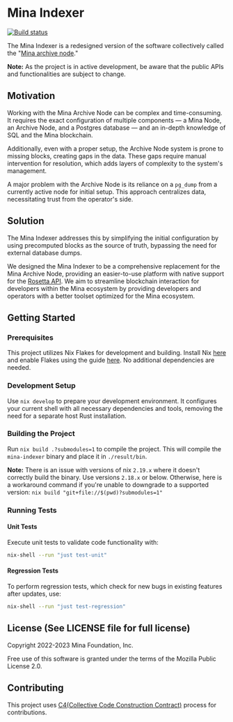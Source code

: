 # Mina Indexer

[![Build
status](https://badge.buildkite.com/c2da30c5a1deb1ff6e0ca09c5ec33f7bd0a5b57ea35df4fc15.svg)](https://buildkite.com/granola/mina-indexer)

The Mina Indexer is a redesigned version of the software collectively
called the "[Mina archive
node](https://github.com/MinaProtocol/mina/tree/develop/src/app/archive)."

**Note:** As the project is in active development, be aware that the
public APIs and functionalities are subject to change.

## Motivation

Working with the Mina Archive Node can be complex and
time-consuming. It requires the exact configuration of multiple
components — a Mina Node, an Archive Node, and a Postgres database —
and an in-depth knowledge of SQL and the Mina blockchain.

Additionally, even with a proper setup, the Archive Node system is
prone to missing blocks, creating gaps in the data. These gaps require
manual intervention for resolution, which adds layers of complexity to
the system's management.

A major problem with the Archive Node is its reliance on a `pg_dump`
from a currently active node for initial setup. This approach
centralizes data, necessitating trust from the operator's side.

## Solution

The Mina Indexer addresses this by simplifying the initial
configuration by using precomputed blocks as the source of truth,
bypassing the need for external database dumps.

We designed the Mina Indexer to be a comprehensive replacement for the
Mina Archive Node, providing an easier-to-use platform with native
support for the [Rosetta
API](https://www.rosetta-api.org/docs/welcome.html). We aim to
streamline blockchain interaction for developers within the Mina
ecosystem by providing developers and operators with a better toolset
optimized for the Mina ecosystem.

## Getting Started

### Prerequisites

This project utilizes Nix Flakes for development and building. Install
Nix [here](https://nixos.org/download.html) and enable Flakes using
the guide [here](https://nixos.wiki/wiki/Flakes). No additional
dependencies are needed.

### Development Setup

Use `nix develop` to prepare your development environment. It
configures your current shell with all necessary dependencies and
tools, removing the need for a separate host Rust installation.

### Building the Project

Run `nix build .?submodules=1` to compile the project. This will
compile the `mina-indexer` binary and place it in `./result/bin`.

**Note:** There is an issue with versions of nix `2.19.x` where it
doesn't correctly build the binary. Use versions `2.18.x` or
below. Otherwise, here is a workaround command if you're unable to
downgrade to a supported version: `nix build
"git+file://$(pwd)?submodules=1"`

### Running Tests

#### Unit Tests

Execute unit tests to validate code functionality with:

```bash
nix-shell --run "just test-unit"
```

#### Regression Tests

To perform regression tests, which check for new bugs in existing
features after updates, use:

```bash
nix-shell --run "just test-regression"
```

## License (See LICENSE file for full license)

Copyright 2022-2023 Mina Foundation, Inc.

Free use of this software is granted under the terms of the Mozilla
Public License 2.0.

## Contributing

This project uses [C4(Collective Code Construction
Contract)](https://rfc.zeromq.org/spec/42/) process for contributions.
